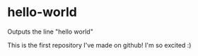 # hello-world
Outputs the line "hello world"

This is the first repository I've made on github! I'm so excited :)
